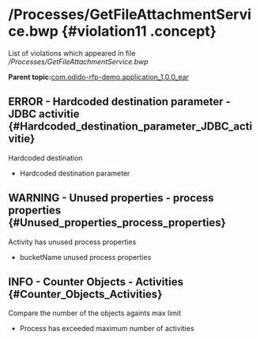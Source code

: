 # /Processes/GetFileAttachmentService.bwp {#violation11 .concept}

List of violations which appeared in file */Processes/GetFileAttachmentService.bwp*

**Parent topic:**[com.odido-rfp-demo.application\_1.0.0\_ear](../../../qa/projects/com.odido-rfp-demo.application_1.0.0_ear.md)

## ERROR - Hardcoded destination parameter - JDBC activitie {#Hardcoded_destination_parameter_JDBC_activitie}

Hardcoded destination

-   Hardcoded destination parameter

## WARNING - Unused properties - process properties {#Unused_properties_process_properties}

Activity has unused process properties

-   bucketName unused process properties

## INFO - Counter Objects - Activities {#Counter_Objects_Activities}

Compare the number of the objects againts max limit

-   Process has exceeded maximum number of activities

